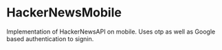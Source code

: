 # HackerNewsMobile
Implementation of HackerNewsAPI on mobile. Uses otp as well as Google based authentication to signin.
